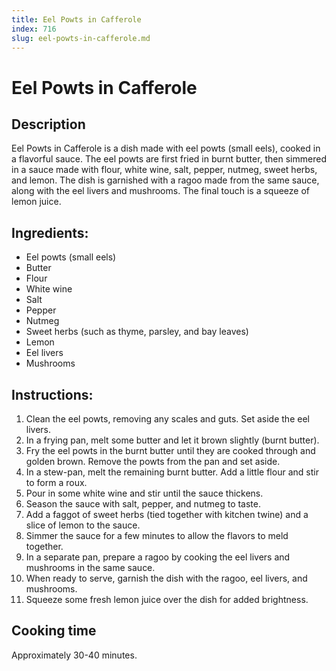 ```yaml
---
title: Eel Powts in Cafferole
index: 716
slug: eel-powts-in-cafferole.md
---
```


# Eel Powts in Cafferole

## Description
Eel Powts in Cafferole is a dish made with eel powts (small eels), cooked in a flavorful sauce. The eel powts are first fried in burnt butter, then simmered in a sauce made with flour, white wine, salt, pepper, nutmeg, sweet herbs, and lemon. The dish is garnished with a ragoo made from the same sauce, along with the eel livers and mushrooms. The final touch is a squeeze of lemon juice.

## Ingredients:
- Eel powts (small eels)
- Butter
- Flour
- White wine
- Salt
- Pepper
- Nutmeg
- Sweet herbs (such as thyme, parsley, and bay leaves)
- Lemon
- Eel livers
- Mushrooms

## Instructions:
1. Clean the eel powts, removing any scales and guts. Set aside the eel livers.
2. In a frying pan, melt some butter and let it brown slightly (burnt butter).
3. Fry the eel powts in the burnt butter until they are cooked through and golden brown. Remove the powts from the pan and set aside.
4. In a stew-pan, melt the remaining burnt butter. Add a little flour and stir to form a roux.
5. Pour in some white wine and stir until the sauce thickens.
6. Season the sauce with salt, pepper, and nutmeg to taste.
7. Add a faggot of sweet herbs (tied together with kitchen twine) and a slice of lemon to the sauce.
8. Simmer the sauce for a few minutes to allow the flavors to meld together.
9. In a separate pan, prepare a ragoo by cooking the eel livers and mushrooms in the same sauce.
10. When ready to serve, garnish the dish with the ragoo, eel livers, and mushrooms.
11. Squeeze some fresh lemon juice over the dish for added brightness.

## Cooking time
Approximately 30-40 minutes.
